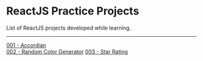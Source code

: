 # ReactJS Practice Projects
List of ReactJS projects developed while learning.

---
[001 - Accordian](https://rvkantpujari.github.io/reactjs-accordion/)\
[002 - Random Color Generator](https://rvkantpujari.github.io/reactjs-random-color/)
[003 - Star Rating](https://rvkantpujari.github.io/star-rating/)
